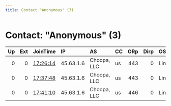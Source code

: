 ```yaml
---
title: Contact "Anonymous" (3)
---
```


# Contact: "Anonymous" (3)

|   Up |   Ext | JoinTime                                                                                            | IP        | AS          | CC   |   ORp |   Dirp | OS    | Version   | Nickname       |   eFamMembers |
|-----:|------:|:----------------------------------------------------------------------------------------------------|:----------|:------------|:-----|------:|-------:|:------|:----------|:---------------|--------------:|
|    0 |     0 | [17:26:14](https://metrics.torproject.org/rs.html#details/1A8EA4B69C40AEAD34C677E6CF3992D49FCAA6E0) | 45.63.1.6 | Choopa, LLC | us   |   443 |      0 | Linux | 0.3.5.8   | DockerTorrelay |             1 |
|    0 |     0 | [17:37:48](https://metrics.torproject.org/rs.html#details/8DC5900E4EE84643A1B4F4A7F8673E44180F6027) | 45.63.1.6 | Choopa, LLC | us   |   443 |      0 | Linux | 0.3.5.8   | DockerTorrelay |             1 |
|    0 |     0 | [17:41:10](https://metrics.torproject.org/rs.html#details/E2260436D2124D57F12C54717724D9086817B584) | 45.63.1.6 | Choopa, LLC | us   |   446 |      0 | Linux | 0.3.5.8   | DockerTorrelay |             1 |
